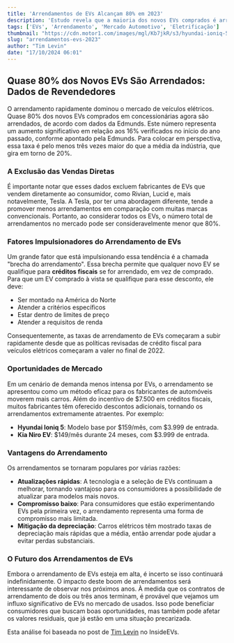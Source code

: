 ```yaml
---
title: 'Arrendamentos de EVs Alcançam 80% em 2023'
description: 'Estudo revela que a maioria dos novos EVs comprados é arrendada, destacando tendências no mercado.'
tags: ['EVs', 'Arrendamento', 'Mercado Automotivo', 'Eletrificação']
thumbnail: "https://cdn.motor1.com/images/mgl/Kb7jkR/s3/hyundai-ioniq-5-n-new-york-city.jpg"
slug: "arrendamentos-evs-2023"
author: "Tim Levin"
date: "17/10/2024 06:01"
---
```


## Quase 80% dos Novos EVs São Arrendados: Dados de Revendedores  
O arrendamento rapidamente dominou o mercado de veículos elétricos. Quase 80% dos novos EVs comprados em concessionárias agora são arrendados, de acordo com dados da Edmunds. Este número representa um aumento significativo em relação aos 16% verificados no início do ano passado, conforme apontado pela Edmunds. Para colocar em perspectiva, essa taxa é pelo menos três vezes maior do que a média da indústria, que gira em torno de 20%.  

### A Exclusão das Vendas Diretas  
É importante notar que esses dados excluem fabricantes de EVs que vendem diretamente ao consumidor, como Rivian, Lucid e, mais notavelmente, Tesla. A Tesla, por ter uma abordagem diferente, tende a promover menos arrendamentos em comparação com muitas marcas convencionais. Portanto, ao considerar todos os EVs, o número total de arrendamentos no mercado pode ser consideravelmente menor que 80%.  

### Fatores Impulsionadores do Arrendamento de EVs  
Um grande fator que está impulsionando essa tendência é a chamada "brecha do arrendamento". Essa brecha permite que qualquer novo EV se qualifique para **créditos fiscais** se for arrendado, em vez de comprado. Para que um EV comprado à vista se qualifique para esse desconto, ele deve:  
- Ser montado na América do Norte  
- Atender a critérios específicos  
- Estar dentro de limites de preço  
- Atender a requisitos de renda  

Consequentemente, as taxas de arrendamento de EVs começaram a subir rapidamente desde que as políticas revisadas de crédito fiscal para veículos elétricos começaram a valer no final de 2022.  

### Oportunidades de Mercado  
Em um cenário de demanda menos intensa por EVs, o arrendamento se apresentou como um método eficaz para os fabricantes de automóveis moverem mais carros. Além do incentivo de $7.500 em créditos fiscais, muitos fabricantes têm oferecido descontos adicionais, tornando os arrendamentos extremamente atraentes. Por exemplo:  
- **Hyundai Ioniq 5**: Modelo base por $159/mês, com $3.999 de entrada.  
- **Kia Niro EV**: $149/mês durante 24 meses, com $3.999 de entrada.  

### Vantagens do Arrendamento  
Os arrendamentos se tornaram populares por várias razões:  
- **Atualizações rápidas**: A tecnologia e a seleção de EVs continuam a melhorar, tornando vantajoso para os consumidores a possibilidade de atualizar para modelos mais novos.  
- **Compromisso baixo**: Para consumidores que estão experimentando EVs pela primeira vez, o arrendamento representa uma forma de compromisso mais limitada.  
- **Mitigação da depreciação**: Carros elétricos têm mostrado taxas de depreciação mais rápidas que a média, então arrendar pode ajudar a evitar perdas substanciais.  

### O Futuro dos Arrendamentos de EVs  
Embora o arrendamento de EVs esteja em alta, é incerto se isso continuará indefinidamente. O impacto deste boom de arrendamentos será interessante de observar nos próximos anos. À medida que os contratos de arrendamento de dois ou três anos terminam, é provável que vejamos um influxo significativo de EVs no mercado de usados. Isso pode beneficiar consumidores que buscam boas oportunidades, mas também pode afetar os valores residuais, que já estão em uma situação precarizada.

Esta análise foi baseada no post de [Tim Levin](https://insideevs.com/news/737672/ev-leasing-edmunds-popularity/) no InsideEVs.